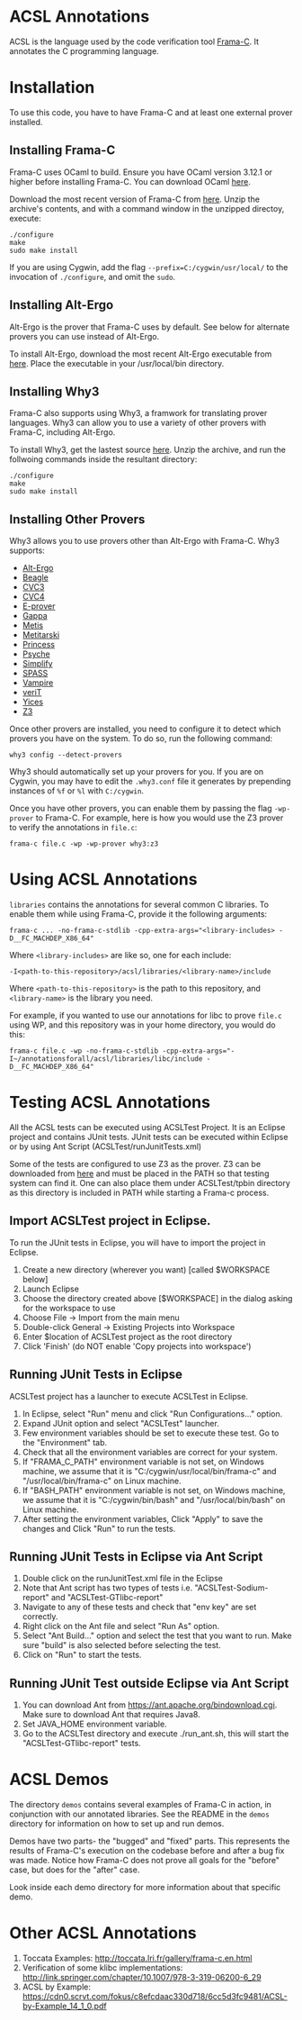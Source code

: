 # ACSL Annotations

ACSL is the language used by the code verification tool [Frama-C](http://frama-c.com/). It annotates the C programming language.

# Installation

To use this code, you have to have Frama-C and at least one external prover installed.

## Installing Frama-C

Frama-C uses OCaml to build. Ensure you have OCaml version 3.12.1 or higher before installing Frama-C. You can download OCaml [here](https://ocaml.org/docs/install.html).

Download the most recent version of Frama-C from [here](http://frama-c.com/download.html). Unzip the archive's contents, and with a command window in the unzipped directoy, execute:

```
./configure
make
sudo make install
```

If you are using Cygwin, add the flag `--prefix=C:/cygwin/usr/local/` to the invocation of `./configure`, and omit the `sudo`.

## Installing Alt-Ergo

Alt-Ergo is the prover that Frama-C uses by default. See below for alternate provers you can use instead of Alt-Ergo.

To install Alt-Ergo, download the most recent Alt-Ergo executable from [here](https://alt-ergo.ocamlpro.com/index.php#releases). Place the executable in your /usr/local/bin directory.

## Installing Why3

Frama-C also supports using Why3, a framwork for translating prover languages. Why3 can allow you to use a variety of other provers with Frama-C, including Alt-Ergo.

To install Why3, get the lastest source [here](http://why3.lri.fr/#download). Unzip the archive, and run the follwoing commands inside the resultant directory:

```
./configure
make
sudo make install
```

## Installing Other Provers

Why3 allows you to use provers other than Alt-Ergo with Frama-C. Why3 supports:

* [Alt-Ergo](http://alt-ergo.ocamlpro.com/)
* [Beagle](https://bitbucket.org/peba123/beagle)
* [CVC3](http://www.cs.nyu.edu/acsys/cvc3/)
* [CVC4](http://cvc4.cs.nyu.edu/web/)
* [E-prover](http://www4.informatik.tu-muenchen.de/~schulz/E/E.html)
* [Gappa](http://gappa.gforge.inria.fr/)
* [Metis](http://www.gilith.com/software/metis/)
* [Metitarski](http://www.cl.cam.ac.uk/~lp15/papers/Arith/)
* [Princess](http://www.philipp.ruemmer.org/princess.shtml)
* [Psyche](http://www.lix.polytechnique.fr/~lengrand/Psyche/)
* [Simplify](http://kindsoftware.com/products/opensource/Simplify/)
* [SPASS](http://www.spass-prover.org/)
* [Vampire](http://www.vprover.org/)
* [veriT](http://www.verit-solver.org/)
* [Yices](http://yices.csl.sri.com/)
* [Z3](https://github.com/Z3Prover/z3)

Once other provers are installed, you need to configure it to detect which provers you have on the system. To do so, run the following command:

```
why3 config --detect-provers
```

Why3 should automatically set up your provers for you. If you are on Cygwin, you may have to edit the `.why3.conf` file it generates by prepending instances of `%f` or `%l` with `C:/cygwin`.

Once you have other provers, you can enable them by passing the flag `-wp-prover` to Frama-C. For example, here is how you would use the Z3 prover to verify the annotations in `file.c`:

```
frama-c file.c -wp -wp-prover why3:z3
```

# Using ACSL Annotations

`libraries` contains the annotations for several common C libraries. To enable them while using Frama-C, provide it the following arguments:

```
frama-c ... -no-frama-c-stdlib -cpp-extra-args="<library-includes> -D__FC_MACHDEP_X86_64"
```

Where `<library-includes>` are like so, one for each include:

```
-I<path-to-this-repository>/acsl/libraries/<library-name>/include
```

Where `<path-to-this-repository>` is the path to this repository, and `<library-name>` is the library you need.

For example, if you wanted to use our annotations for libc to prove `file.c` using WP, and this repository was in your home directory, you would do this:

```
frama-c file.c -wp -no-frama-c-stdlib -cpp-extra-args="-I~/annotationsforall/acsl/libraries/libc/include -D__FC_MACHDEP_X86_64"
```

# Testing ACSL Annotations
All the ACSL tests can be executed using ACSLTest Project. It is an Eclipse project and contains JUnit tests. JUnit tests can be executed within Eclipse or by using Ant Script (ACSLTest/runJunitTests.xml)

Some of the tests are configured to use Z3 as the prover. Z3 can be downloaded from [here](https://github.com/Z3Prover/z3/releases) and must be placed in the PATH so that testing system can find it. One can also place them under ACSLTest/tpbin directory as this directory is included in PATH while starting a Frama-c process.

## Import ACSLTest project in Eclipse.
To run the JUnit tests in Eclipse, you will have to import the project in Eclipse. 

1.  Create a new directory (wherever you want) [called $WORKSPACE below] 
2.  Launch Eclipse 
3.  Choose the directory created above [$WORKSPACE] in the dialog asking for the workspace to use 
4.  Choose File -> Import from the main menu 
5.  Double-click General -> Existing Projects into Workspace
6.  Enter $location of ACSLTest project as the root directory
7.  Click 'Finish' (do NOT enable 'Copy projects into workspace') 

## Running JUnit Tests in Eclipse
ACSLTest project has a launcher to execute ACSLTest in Eclipse.

1. In Eclipse, select "Run" menu and click "Run Configurations..." option.
2. Expand JUnit option and select "ACSLTest" launcher.
3. Few environment variables should be set to execute these test. Go to the "Environment" tab.
4. Check that all the environment variables are correct for your system. 
5. If "FRAMA_C_PATH" environment variable is not set, on Windows machine, we assume that it is "C:/cygwin/usr/local/bin/frama-c" and "/usr/local/bin/frama-c" on Linux machine.
6. If "BASH_PATH" environment variable is not set, on Windows machine, we assume that it is "C:/cygwin/bin/bash" and "/usr/local/bin/bash" on Linux machine.
7. After setting the environment variables, Click "Apply" to save the changes and Click "Run" to run the tests.

## Running JUnit Tests in Eclipse via Ant Script
1. Double click on the runJunitTest.xml file in the Eclipse
2. Note that Ant script has two types of tests i.e. "ACSLTest-Sodium-report" and "ACSLTest-GTlibc-report"
3. Navigate to any of these tests and check that "env key" are set correctly.
4. Right click on the Ant file and select "Run As" option. 
5. Select "Ant Build..." option and select the test that you want to run. Make sure "build" is also selected before selecting the test.
6. Click on "Run" to start the tests.

## Running JUnit Test outside Eclipse via Ant Script
1. You can download Ant from https://ant.apache.org/bindownload.cgi. Make sure to download Ant that requires Java8.
2. Set JAVA_HOME environment variable. 
3. Go to the ACSLTest directory and execute ./run_ant.sh, this will start the "ACSLTest-GTlibc-report" tests.

# ACSL Demos

The directory `demos` contains several examples of Frama-C in action, in conjunction with our annotated libraries. See the README in the `demos` directory for information on how to set up and run demos.

Demos have two parts- the "bugged" and "fixed" parts. This represents the results of Frama-C's execution on the codebase before and after a bug fix was made. Notice how Frama-C does not prove all goals for the "before" case, but does for the "after" case.

Look inside each demo directory for more information about that specific demo.

# Other ACSL Annotations

1. Toccata Examples: http://toccata.lri.fr/gallery/frama-c.en.html
2. Verification of some klibc implementations: http://link.springer.com/chapter/10.1007/978-3-319-06200-6_29
3. ACSL by Example: https://cdn0.scrvt.com/fokus/c8efcdaac330d718/6cc5d3fc9481/ACSL-by-Example_14_1_0.pdf

